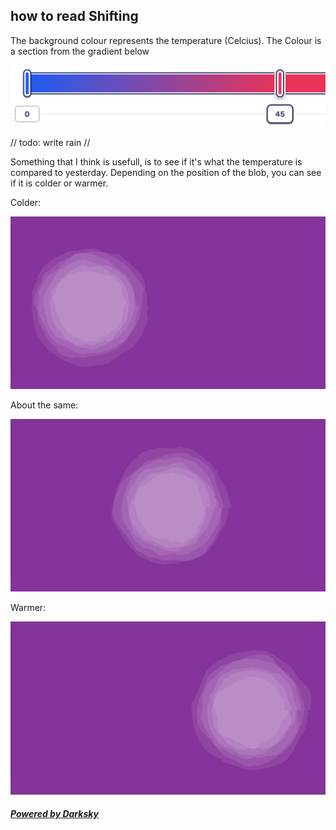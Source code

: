 
## how to read Shifting

The background colour represents the temperature (Celcius). The Colour is a section from the gradient below

![gradient](./images/bg-gradient.png "gradient")

// todo: write rain //

Something that I think is usefull, is to see if it's what the temperature is compared to yesterday.
Depending on the position of the blob, you can see if it is colder or warmer.

Colder:

![left](./images/cold.png "cold")

About the same:

![mid](./images/mid.png "about the same")

Warmer:

![right](./images/hot.png "warmer")



##### [Powered by Darksky](https://darksky.net/)
